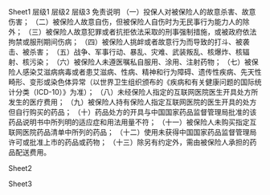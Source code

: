 Sheet1
	层级1	层级2	层级3
	免责说明
		（一）投保人对被保险人的故意杀害、故意伤害；
		（二）被保险人故意自伤，但被保险人自伤时为无民事行为能力人的除外；
		（三）被保险人故意犯罪或者抗拒依法采取的刑事强制措施，或被政府依法拘禁或服刑期间伤病；
		（四）被保险人挑衅或者故意行为而导致的打斗、被袭击、被杀害；
		（五）战争、军事行动、暴乱、灾难、武装叛乱、核爆炸、核辐射、核污染；
		（六）被保险人未遵医嘱私自服用、涂用、注射药物；
		（七）被保险人感染艾滋病病毒或者患艾滋病、性病、精神和行为障碍、遗传性疾病、先天性畸形、变形或染色体异常（以世界卫生组织颁布的《疾病和有关健康问题的国际统计分类（ICD-10）》为准）；
		（八）未经保险人指定的互联网医院医生开具处方所发生的医疗费用；
		（九）被保险人持有保险人指定互联网医院的医生开具的处方但自行购买的药品；
		（十）药品处方的开具与中国国家药品监督管理局批准的该药品说明书中所列明的适应症和用法用量不符；
		（十一）被保险人未购买指定互联网医院药品清单中所列的药品；
		（十二）使用未获得中国国家药品监督管理局许可或批准上市的药品或药物；
		（十三）除另有约定外，需由被保险人承担的药品配送费用。





Sheet2


Sheet3


